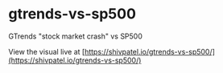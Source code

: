 # gtrends-vs-sp500
GTrends "stock market crash" vs SP500

View the visual live at [https://shivpatel.io/gtrends-vs-sp500/](https://shivpatel.io/gtrends-vs-sp500/)